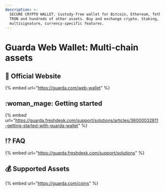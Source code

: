 ```yaml
---
description: >-
  SECURE CRYPTO WALLET. Custody-free wallet for Bitcoin, Ethereum, Tether, EOS,
  TRON and hundreds of other assets. Buy and exchange crypto. Staking,
  multisignature, currency-specific features.
---
```


# Guarda Web Wallet: Multi-chain assets

## :rocket: Official Website

{% embed url="https://guarda.com/web-wallet" %}

## :woman_mage: Getting started

{% embed url="https://guarda.freshdesk.com/support/solutions/articles/36000032811-getting-started-with-guarda-wallet" %}

## :interrobang: FAQ

{% embed url="https://guarda.freshdesk.com/support/solutions" %}

## :moneybag: Supported Assets

{% embed url="https://guarda.com/coins" %}
